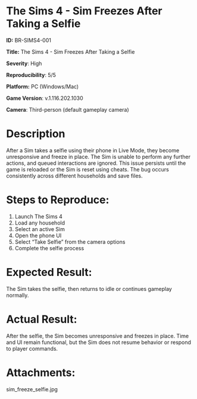# The Sims 4 - Sim Freezes After Taking a Selfie

**ID:** BR-SIMS4-001

**Title:** The Sims 4 - Sim Freezes After Taking a Selfie

**Severity**: High

**Reproducibility**: 5/5

**Platform:** PC (Windows/Mac) 

**Game Version**: v.1.116.202.1030

**Camera**: Third-person (default gameplay camera)

# Description

After a Sim takes a selfie using their phone in Live Mode, they become unresponsive and freeze in place. The Sim is unable to perform any further actions, and queued interactions are ignored. This issue persists until the game is reloaded or the Sim is reset using cheats. The bug occurs consistently across different households and save files.

# Steps to Reproduce:
1. Launch The Sims 4  
2. Load any household  
3. Select an active Sim  
4. Open the phone UI  
5. Select “Take Selfie” from the camera options  
6. Complete the selfie process  

# Expected Result:
The Sim takes the selfie, then returns to idle or continues gameplay normally.

# Actual Result:
After the selfie, the Sim becomes unresponsive and freezes in place. Time and UI remain functional, but the Sim does not resume behavior or respond to player commands.

# Attachments:

sim_freeze_selfie.jpg
